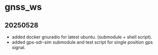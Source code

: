 # gnss_ws

## 20250528

- added docker gnuradio for latest ubuntu. (submodule + shell script).
- added gps-sdr-sim submodule and test script for single position gps signal.

